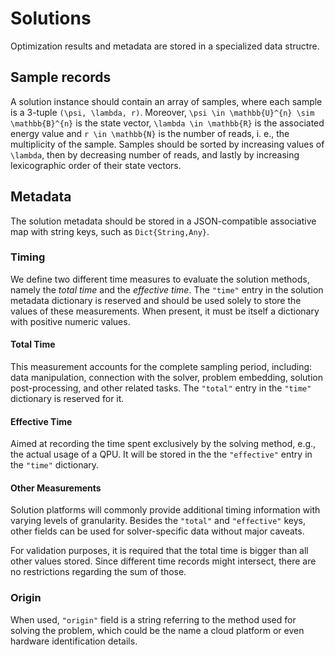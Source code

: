 # Solutions

Optimization results and metadata are stored in a specialized data structre.

## Sample records

A solution instance should contain an array of samples, where each sample is a 3-tuple ``(\psi, \lambda, r)``.
Moreover, ``\psi \in \mathbb{U}^{n} \sim \mathbb{B}^{n}`` is the state vector, ``\lambda \in \mathbb{R}`` is the associated energy value and ``r \in \mathbb{N}`` is the number of reads, i. e., the multiplicity of the sample.
Samples should be sorted by increasing values of ``\lambda``, then by decreasing number of reads, and lastly by increasing lexicographic order of their state vectors.

## Metadata

The solution metadata should be stored in a JSON-compatible associative map with string keys, such as `Dict{String,Any}`.

### Timing

We define two different time measures to evaluate the solution methods, namely the *total time* and the *effective time*.
The `"time"` entry in the solution metadata dictionary is reserved and should be used solely to store the values of these measurements.
When present, it must be itself a dictionary with positive numeric values.

#### Total Time

This measurement accounts for the complete sampling period, including: data manipulation, connection with the solver, problem embedding, solution post-processing, and other related tasks.
The `"total"` entry in the `"time"` dictionary is reserved for it.

#### Effective Time

Aimed at recording the time spent exclusively by the solving method, e.g., the actual usage of a QPU.
It will be stored in the the `"effective"` entry in the `"time"` dictionary.

#### Other Measurements

Solution platforms will commonly provide additional timing information with varying levels of granularity.
Besides the `"total"` and `"effective"` keys, other fields can be used for solver-specific data without major caveats.

For validation purposes, it is required that the total time is bigger than all other values stored.
Since different time records might intersect, there are no restrictions regarding the sum of those.

### Origin

When used, `"origin"` field is a string referring to the method used for solving the problem, which could be the name a cloud platform or even hardware identification details.
